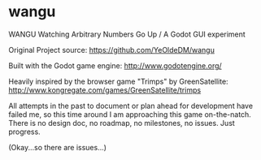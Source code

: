 # wangu
WANGU
Watching Arbitrary Numbers Go Up / A Godot GUI experiment

Original Project source:
https://github.com/YeOldeDM/wangu

Built with the Godot game engine:
http://www.godotengine.org/

Heavily inspired by the browser game "Trimps" by GreenSatellite:
http://www.kongregate.com/games/GreenSatellite/trimps




All attempts in the past to document or plan ahead for development have failed me, so this time around I am approaching this game on-the-natch.
There is no design doc, no roadmap, no milestones, no issues. Just progress.

(Okay...so there are issues...)


